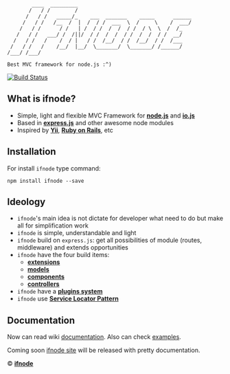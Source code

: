             ____  _________
           /   / /        /
          /   / /   _____/_    ___  _______    _____      ______
         /   / /   /__  /  |  /  / /  ___  \  /     \    /  ___/
        /   / /      / /   | /  / /  /  /  / /  / \  \  /  /_
       /   / /   ___/ /  /||/  / /  /  /  / /  /  /  / /  __/
      /   / /   /    /  / |   / /  /__/  / /  /__/  / /  /___
     /   / /   /    /__/  |__/  \_______/  \_______/ /______/
    /___/ /___/

    Best MVC framework for node.js :^)

[![Build Status](https://travis-ci.org/ifnode/ifnode.svg?branch=stable)](https://travis-ci.org/ifnode/ifnode)

## What is ifnode?

+ Simple, light and flexible MVC Framework for **[node.js](http://nodejs.org/)** and **[io.js](http://iojs.org/)**
+ Based in **[express.js](http://expressjs.com/)** and other awesome node modules
+ Inspired by **[Yii](http://yiiframework.com/)**, **[Ruby on Rails](http://rubyonrails.org/)**, etc

## Installation

For install `ifnode` type command:

    npm install ifnode --save

## Ideology

* `ifnode`'s main idea is not dictate for developer what need to do but make all for simplification work
* `ifnode` is simple, understandable and light
* `ifnode` build on `express.js`: get all possibilities of module (routes, middleware) and extends opportunities
* `ifnode` have the four build items:
  * **[extensions](https://github.com/ilfroloff/ifnode/wiki/docs-app-extensions)**
  * **[models](https://github.com/ilfroloff/ifnode/wiki/docs-app-models)**
  * **[components](https://github.com/ilfroloff/ifnode/wiki/docs-app-components)**
  * **[controllers](https://github.com/ilfroloff/ifnode/wiki/docs-app-controllers)**
* `ifnode` have a **[plugins system](https://github.com/ilfroloff/ifnode/wiki/docs-app-plugins)**
* `ifnode` use **[Service Locator Pattern](https://en.wikipedia.org/wiki/Service_locator_pattern)**

## Documentation

Now can read wiki [documentation](https://github.com/ilfroloff/ifnode/wiki/docs). Also can check [examples](https://github.com/ifnode/examples).

Coming soon [ifnode site](http://ifnode.com/) will be released with pretty documentation.

© **[ifnode](http://ifnode.com/)**

